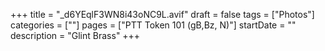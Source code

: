 +++
title = "_d6YEqlF3WN8i43oNC9L.avif"
draft = false
tags = ["Photos"]
categories = [""]
pages = ["PTT Token 101 (gB,Bz, N)"]
startDate = ""
description = "Glint Brass"
+++
